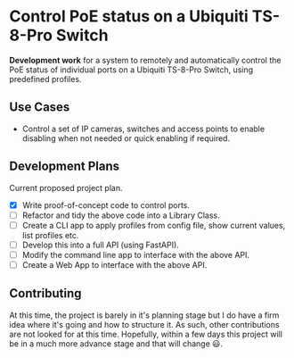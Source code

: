 # Control PoE status on a Ubiquiti TS-8-Pro Switch

**Development work** for a system to remotely and automatically control the PoE
status of individual ports on a Ubiquiti TS-8-Pro Switch, using predefined
profiles.

## Use Cases

- Control a set of IP cameras, switches and access points to enable disabling
when not needed or quick enabling if required.

## Development Plans

Current proposed project plan.

- [x] Write proof-of-concept code to control ports.
- [ ] Refactor and tidy the above code into a Library Class.
- [ ] Create a CLI app to apply profiles from config file, show current values,
  list profiles etc.
- [ ] Develop this into a full API (using FastAPI).
- [ ] Modify the command line app to interface with the above API.
- [ ] Create a Web App to interface with the above API.

## Contributing

At this time, the project is barely in it's planning stage but I do have a firm
idea where it's going and how to structure it. As such, other contributions are
not looked for at this time. Hopefully, within a few days this project will be
in a much more advance stage and that will change 😃.
